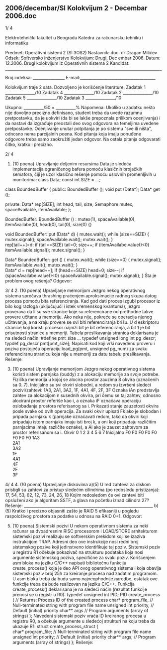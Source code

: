 2006/decembar/SI Kolokvijum 2 - Decembar 2006.doc
--------------------------------------------------------------------------------


1/  4 
 
Elektrotehnički fakultet u Beogradu 
Katedra za računarsku tehniku i informatiku 
 
Predmet: Operativni sistemi 2 (SI  3OS2) 
Nastavnik: doc. dr Dragan Milićev 
Odsek: Softversko inženjerstvo 
Kolokvijum: Drugi, Dec embar 2006. 
Datum: 12.2006. 
Drugi kolokvijum iz Operativnih sistema 2 
Kandidat:
 _____________________________________________________________ 
Broj indeksa: ________________  E-mail:______________________________________ 
 
Kolokvijum traje 2 sata. Dozvoljeno je korišćenje literature. 
Zadatak 1 _______________/10   Zadatak 4 _______________/10 
Zadatak 2 _______________/10   Zadatak 5 _______________/10 
Zadatak 3 _______________/10    
 
Ukupno: __________/50 = __________% 
Napomena: Ukoliko u zadatku nešto nije dovoljno precizno definisano, student treba da 
uvede razumnu pretpostavku, da je uokviri (da bi se lakše prepoznala prilikom ocenjivanja) i 
da  nastavi da  izgrađuje  preostali  deo  svog  odgovora  na  temeljima  uvedene  pretpostavke. 
Ocenjivanje unutar potpitanja je po sistemu "sve ili ništa", odnosno nema parcijalnih poena. 
Kod pitanja koja imaju ponuđene odgovore treba samo zaokružiti jedan odgovor. Na ostala 
pitanja odgovarati čitko, kratko i precizno. 
 

2/  4 
1. (10 poena) Upravljanje deljenim resursima 
Data je sledeća implementacija ograničenog bafera pomoću klasičnih brojačkih semafora, čiji 
je uzor klasično rešenje pomoću uslovnih promenljivih u monitorima: 
class Data; 
const int SIZE = ...; 
 
class BoundedBuffer { 
public: 
  BoundedBuffer (); 
  void  put (Data*); 
  Data* get (); 
 
private: 
  Data* rep[SIZE]; 
  int head, tail, size; 
  Semaphore mutex, spaceAvailable, itemAvailable; 
}; 
 
BoundedBuffer::BoundedBuffer () 
    : mutex(1), spaceAvailable(0), itemAvailabe(0), 
      head(0), tail(0), size(0) {} 
 
void BoundedBuffer::put (Data* d) { 
  mutex.wait(); 
  while (size==SIZE) { 
    mutex.signal(); 
    spaceAvailable.wait(); 
    mutex.wait(); 
  }   
  rep[tail++]=d; 
  if (tail==SIZE) tail=0; 
  size++; 
  if (itemAvailabe.value()<0) itemAvailable.signal(); 
  mutex.signal(); 
} 
 
Data* BoundedBuffer::get () { 
  mutex.wait(); 
  while (size==0) { 
    mutex.signal(); 
    itemAvailable.wait(); 
    mutex.wait(); 
  }   
  Data* d = rep[head++]; 
  if (head==SIZE) head=0; 
  size--; 
  if (spaceAvailabe.value()<0) spaceAvailable.signal(); 
  mutex.signal(); 
} 
Šta je problem ovog rešenja? 
Odgovor: 

3/  4 
2. (10 poena) Upravljanje memorijom 
Jezgro nekog operativnog sistema sprečava thrashing praćenjem aproksimacije radnog skupa 
datog procesa pomoću bita referenciranja. Kad god dati proces izgubi procesor iz bilo kog 
razloga (uključujući i istek vremenskog kvantuma), jezgro proverava da li su sve stranice koje 
su referencirane od prethodne takve provere učitane u memoriju. Ako neka nije, pokreće se 
operacija njenog učitavanja, a na kraju provere se svi biti referenciranja brišu. 
U d  eskriptoru stranice koji koristi procesor najniži bit je bit referenciranja, a bit 1 je bit 
prisutnosti stranice u memoriji. Tabela preslikavanja stranica deklarisana je na sledeći način: 
#define pmt_size ... 
typedef unsigned long int pg_descr; 
typdef pg_descr pmt[pmt_size]; 
Napisati  kod  koji  vrši  navedenu  proveru  i  poziva  postojeću  operaciju load_pg(pmt, 
unsigned  pg_num)
 za  svaku referenciranu stranicu  koja  nije  u  memoriji za  datu   tabelu 
preslikavanja. 
Rešenje: 
 
 
 
 
 
 
3. (10 poena) Upravljanje memorijom 
Jezgro nekog operativnog sistema koristi sistem parnjaka (buddy) z a alokaciju memorije za 
svoje potrebe. Fizička memorija u kojoj se alocira prostor zauzima 8 okvira (označenih sa 
0..7). Inicijalno su svi okviri slobodni, a redom su izvršeni sledeći pozivi/zahtevi: 
1A3, 2A1, 3A2, 1F, 4A1, 4F, 2F, 3F 
Oznaka iAn predstavlja zahtev  za  alokacijom n susednih  okvira,  pri  čemu  se  taj  zahtev, 
odnosno alocirani prostor referiše kao i, a oznaka iF označava operaciju oslobađanja prostora 
referisanog sa i. 
Prikazati stanje zauzetosti okvira posle svake    od ovih operacija. Za svaki okvir upisati Fk ako 
je slobodan i pripada parnjaku k (parnjake označavati redom, tako da okviri koji pripadaju 
istom parnjaku imaju isti broj k, a oni koji pripadaju različitim parnjacima imaju različite 
oznake), a Ai ako je zauzet zahtevom za prostor referisanom sa i. 
Okvir 0 1 2 3 4 5 6 7 
Inicijalno F0 F0 F0 F0 F0 F0 F0 F0 
1A3         
2A1         
3A2         
1F         
4A1         
4F         
2F         
3F         

4/  4 
4. (10 poena) Upravljanje diskovima 
a)(5) U  red  zahteva  za  diskom pristigli  su  zahtevi  za  pristup  sledećim  cilindrima  (po 
redosledu pristizanja): 17, 54, 53, 62, 12, 73, 24, 26, 18 
Kojim redosledom će ovi zahtevi biti opsluženi ako je algoritam SSTF, a glava na početku 
iznad cilindra 27? 
Rešenje: _________________________________________________________________ 
b)(5) Kratko i precizno objasniti zašto je RAID 5 efikasniji u pogledu raspoloživog prostora 
za podatke u odnosu na RAID 0+1. 
Odgovor: 
 
5. (10 poena) Sistemski pozivi 
U  nekom  operativnom  sistemu  za  neki  računar  sa  dvoadresnim  RISC  procesorom  i 
LOAD/STORE  arhitekturom  sistemski  pozivi  realizuju  se  softverskim  prekidom  koji  se 
izaziva instrukcijom 
TRAP. Adresni deo ove instrukcije nosi redni broj sistemskog poziva koji 
jedinstveno  identifikuje  taj  poziv.  Sistemski  poziv  u  registru  R1  očekuje  pokazivač  na 
strukturu  podataka  koja  nosi  argumente  sistemskog  poziva,  specifične  za svaki poziv. 
Korišćenjem asm bloka na jeziku C/C++ napisati bibliotečnu funkciju create_process() 
koja je deo API ovog operativnog sistema i koja obavlja sistemski poziv broj 25h za kreiranje 
procesa nad zadatim programom. U 
asm bloku treba da budu samo najneophodnije naredbe, 
ostatak ove funkcije treba da bude realizovan na jeziku C/C++. 
Funkcija create_process() deklarisana je na sledeći način (rezultat funkcije prenosi se u 
registr   u R0): 
typedef unsigned int PID; 
PID create_process (     // Returns: Process ID of the created process 
  char* program_file,    // Null-terminated string with program file name 
  unsigned int priority, // Default (initial) priority 
  char** args            // Program arguments (array of strings) 
); 
Navedeni sistemski poziv vraća ID kreiranog procesa u registru R0, a očekuje argumente u 
sledećoj strukturi na koju treba da ukazuje R1: 
struct create_process_struct {  
  char* program_file;    // Null-terminated string with program file name 
  unsigned int priority; // Default (initial) priority 
  char** args;           // Program arguments (array of strings) 
}; 
Rešenje: 